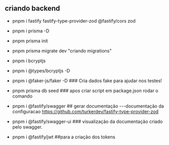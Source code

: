 ## criando backend

- pnpm i fastify fastify-type-provider-zod @fastify/cors zod

- pnpm i prisma -D

- pnpm prisma init

- pnpm prisma migrate dev "criando migrations"

- pnpm i bcryptjs

- pnpm i @types/bcryptjs -D

- pnpm i @faker-js/faker -D ### Cria dados fake para ajudar nos testes!

- pnpm prisma db seed ### apos criar script em package.json rodar o comando

- pnpm i @fastify/swagger ## gerar documentação ---documentação da configuracao https://github.com/turkerdev/fastify-type-provider-zod

- pnpm i @fastify/swagger-ui ### visualização da documentação criado pelo swagger.

- pnpm i @fastify/jwt ##para a criação dos tokens
